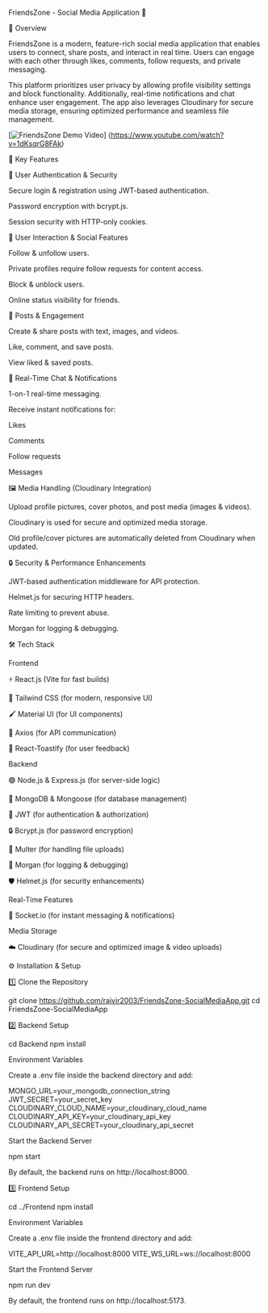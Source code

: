 FriendsZone - Social Media Application 🚀

📌 Overview

FriendsZone is a modern, feature-rich social media application that enables users to connect, share posts, and interact in real time. Users can engage with each other through likes, comments, follow requests, and private messaging.

This platform prioritizes user privacy by allowing profile visibility settings and block functionality. Additionally, real-time notifications and chat enhance user engagement. The app also leverages Cloudinary for secure media storage, ensuring optimized performance and seamless file management.

[![FriendsZone Demo Video](https://i.ytimg.com/vi/1dKsqrG8FAk/hqdefault.png)]
(https://www.youtube.com/watch?v=1dKsqrG8FAk)

🎯 Key Features

🔐 User Authentication & Security

Secure login & registration using JWT-based authentication.

Password encryption with bcrypt.js.

Session security with HTTP-only cookies.

👥 User Interaction & Social Features

Follow & unfollow users.

Private profiles require follow requests for content access.

Block & unblock users.

Online status visibility for friends.

📝 Posts & Engagement

Create & share posts with text, images, and videos.

Like, comment, and save posts.

View liked & saved posts.

💬 Real-Time Chat & Notifications

1-on-1 real-time messaging.

Receive instant notifications for:

Likes

Comments

Follow requests

Messages

🖼 Media Handling (Cloudinary Integration)

Upload profile pictures, cover photos, and post media (images & videos).

Cloudinary is used for secure and optimized media storage.

Old profile/cover pictures are automatically deleted from Cloudinary when updated.

🔒 Security & Performance Enhancements

JWT-based authentication middleware for API protection.

Helmet.js for securing HTTP headers.

Rate limiting to prevent abuse.

Morgan for logging & debugging.

🛠 Tech Stack

Frontend

⚡ React.js (Vite for fast builds)

🎨 Tailwind CSS (for modern, responsive UI)

🖌 Material UI (for UI components)

📡 Axios (for API communication)

🔔 React-Toastify (for user feedback)

Backend

🟢 Node.js & Express.js (for server-side logic)

🍃 MongoDB & Mongoose (for database management)

🔑 JWT (for authentication & authorization)

🔒 Bcrypt.js (for password encryption)

📂 Multer (for handling file uploads)

📜 Morgan (for logging & debugging)

🛡 Helmet.js (for security enhancements)

Real-Time Features

📡 Socket.io (for instant messaging & notifications)

Media Storage

☁️ Cloudinary (for secure and optimized image & video uploads)

⚙️ Installation & Setup

1️⃣ Clone the Repository

git clone https://github.com/rajvir2003/FriendsZone-SocialMediaApp.git
cd FriendsZone-SocialMediaApp

2️⃣ Backend Setup

cd Backend
npm install

Environment Variables

Create a .env file inside the backend directory and add:

MONGO_URL=your_mongodb_connection_string
JWT_SECRET=your_secret_key
CLOUDINARY_CLOUD_NAME=your_cloudinary_cloud_name
CLOUDINARY_API_KEY=your_cloudinary_api_key
CLOUDINARY_API_SECRET=your_cloudinary_api_secret

Start the Backend Server

npm start

By default, the backend runs on http://localhost:8000.

3️⃣ Frontend Setup

cd ../Frontend
npm install

Environment Variables

Create a .env file inside the frontend directory and add:

VITE_API_URL=http://localhost:8000
VITE_WS_URL=ws://localhost:8000

Start the Frontend Server

npm run dev

By default, the frontend runs on http://localhost:5173.